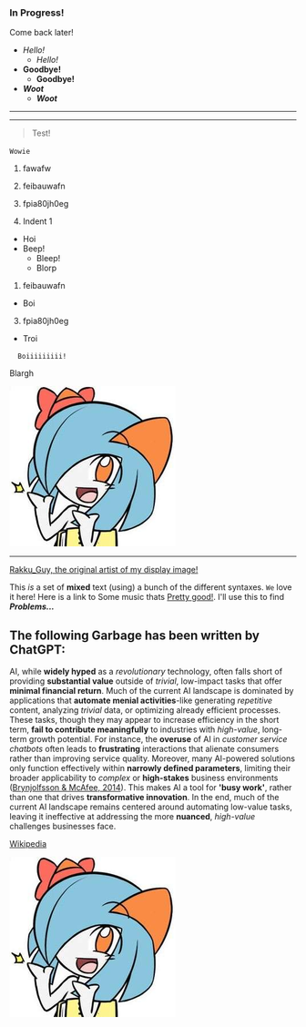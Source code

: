 ### In Progress!

Come back later!  

- *Hello!*
  - _Hello!_
- **Goodbye!**
  - __Goodbye!__
- ***Woot***
  - ___Woot___

---
***
> Test!

`Wowie`

1. fawafw 
1. feibauwafn 
3. fpia80jh0eg 

1. Indent 1 
  * Hoi
  * Beep!
    * Bleep!
    * Blorp
1. feibauwafn 
  - Boi
3. fpia80jh0eg 
  + Troi

```
  Boiiiiiiiii!
```
Blargh


![Me! (The image I use online!)](imgs/Rakku_Guy_Kirlia.jpg)

---

[Rakku_Guy, the original artist of my display image!](https://x.com/Rakku_Guy)

This *is* a set of __mixed__ text (using) a bunch of the different syntaxes. `We` love it here! Here is a link to
Some music thats [Pretty good!](https://youtu.be/kK0KPuH32mc?si=y8zUORpnfY0DiWJg). I'll use this to find ***Problems...***

## The following Garbage has been written by ChatGPT:  



AI, while **widely hyped** as a *revolutionary* technology, often falls short of providing **substantial value** outside of *trivial*, low-impact tasks that offer **minimal financial return**. Much of the current AI landscape is dominated by applications that **automate menial activities**-like generating *repetitive* content, analyzing *trivial* data, or optimizing already efficient processes. These tasks, though they may appear to increase efficiency in the short term, **fail to contribute meaningfully** to industries with *high-value*, long-term growth potential. For instance, the **overuse** of AI in *customer service chatbots* often leads to **frustrating** interactions that alienate consumers rather than improving service quality. Moreover, many AI-powered solutions only function effectively within **narrowly defined parameters**, limiting their broader applicability to *complex* or **high-stakes** business environments ([Brynjolfsson & McAfee, 2014](https://www.amazon.com/Second-Machine-Age-Technologies-Economies/dp/0393350647)). This makes AI a tool for **'busy work'**, rather than one that drives **transformative innovation**. In the end, much of the current AI landscape remains centered around automating low-value tasks, leaving it ineffective at addressing the more **nuanced**, *high-value* challenges businesses face. 


[Wikipedia][word]

![Test Image!][kirlia]

[word]: https://www.wikipedia.org/
[kirlia]: imgs/Rakku_Guy_Kirlia.jpg
